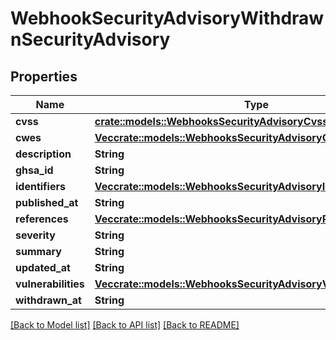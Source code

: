 # WebhookSecurityAdvisoryWithdrawnSecurityAdvisory

## Properties

Name | Type | Description | Notes
------------ | ------------- | ------------- | -------------
**cvss** | [**crate::models::WebhooksSecurityAdvisoryCvss**](webhooks_security_advisory_cvss.md) |  | 
**cwes** | [**Vec<crate::models::WebhooksSecurityAdvisoryCwesInner>**](webhooks_security_advisory_cwes_inner.md) |  | 
**description** | **String** |  | 
**ghsa_id** | **String** |  | 
**identifiers** | [**Vec<crate::models::WebhooksSecurityAdvisoryIdentifiersInner>**](webhooks_security_advisory_identifiers_inner.md) |  | 
**published_at** | **String** |  | 
**references** | [**Vec<crate::models::WebhooksSecurityAdvisoryReferencesInner>**](webhooks_security_advisory_references_inner.md) |  | 
**severity** | **String** |  | 
**summary** | **String** |  | 
**updated_at** | **String** |  | 
**vulnerabilities** | [**Vec<crate::models::WebhooksSecurityAdvisoryVulnerabilitiesInner>**](webhooks_security_advisory_vulnerabilities_inner.md) |  | 
**withdrawn_at** | **String** |  | 

[[Back to Model list]](../README.md#documentation-for-models) [[Back to API list]](../README.md#documentation-for-api-endpoints) [[Back to README]](../README.md)


